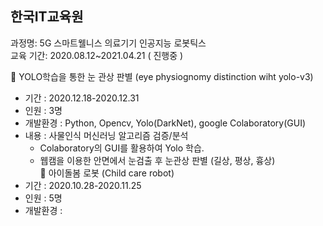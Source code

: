 ## 한국IT교육원


과정명: 5G 스마트웰니스 의료기기 인공지능 로봇틱스  
교육 기간: 2020.08.12~2021.04.21 ( 진행중 )  




:tangerine: YOLO학습을 통한 눈 관상 판별 (eye physiognomy distinction wiht yolo-v3)
- 기간 : 2020.12.18-2020.12.31
- 인원 : 3명
- 개발환경 : Python, Opencv, Yolo(DarkNet), google Colaboratory(GUI)
- 내용 : 사물인식 머신러닝 알고리즘 검증/분석
    - Colaboratory의 GUI를 활용하여 Yolo 학습.
    - 웹캠을 이용한 안면에서 눈검출 후 눈관상 판별 (길상, 평상, 흉상)  
:tangerine: 아이돌봄 로봇 (Child care robot)
- 기간 : 2020.10.28-2020.11.25
- 인원 : 5명
- 개발환경 : 
